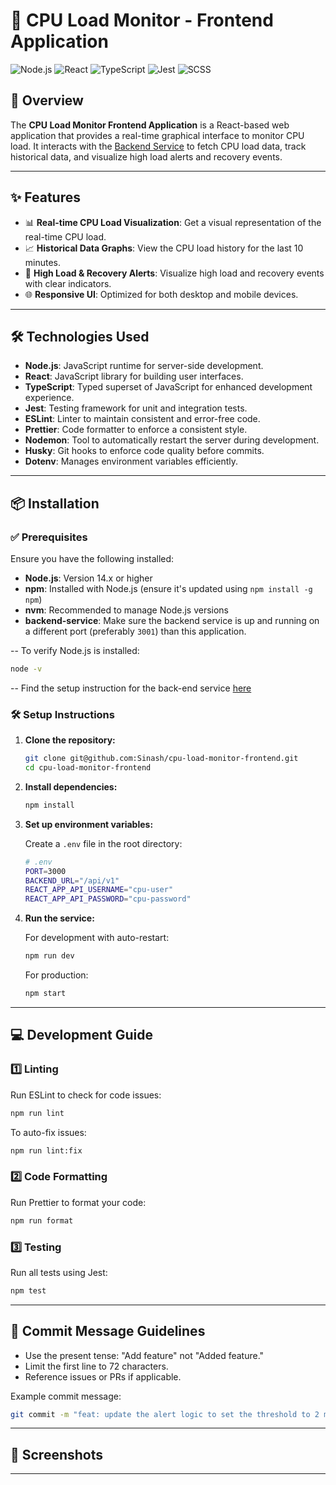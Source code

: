 # 🚀 CPU Load Monitor - Frontend Application

![Node.js](https://img.shields.io/badge/Node.js-v14%2B-green?style=flat&logo=node.js)
![React](https://img.shields.io/badge/React-v17%2B-blue?style=flat&logo=react)
![TypeScript](https://img.shields.io/badge/TypeScript-4.0%2B-blue?style=flat&logo=typescript)
![Jest](https://img.shields.io/badge/Jest-27.0%2B-red?style=flat&logo=jest)
![SCSS](https://img.shields.io/badge/SCSS-3.0%2B-pink?style=flat&logo=sass)

## 📝 Overview

The **CPU Load Monitor Frontend Application** is a React-based web application that provides a real-time graphical interface to monitor CPU load. It interacts with the [Backend Service](https://github.com/Sinash/cpu-load-monitor-backend) to fetch CPU load data, track historical data, and visualize high load alerts and recovery events.

---

## ✨ Features

- 📊 **Real-time CPU Load Visualization**: Get a visual representation of the real-time CPU load.
- 📈 **Historical Data Graphs**: View the CPU load history for the last 10 minutes.
- 🔔 **High Load & Recovery Alerts**: Visualize high load and recovery events with clear indicators.
- 🌐 **Responsive UI**: Optimized for both desktop and mobile devices.

---

## 🛠️ Technologies Used

- **Node.js**: JavaScript runtime for server-side development.
- **React**: JavaScript library for building user interfaces.
- **TypeScript**: Typed superset of JavaScript for enhanced development experience.
- **Jest**: Testing framework for unit and integration tests.
- **ESLint**: Linter to maintain consistent and error-free code.
- **Prettier**: Code formatter to enforce a consistent style.
- **Nodemon**: Tool to automatically restart the server during development.
- **Husky**: Git hooks to enforce code quality before commits.
- **Dotenv**: Manages environment variables efficiently.

---

## 📦 Installation

### ✅ Prerequisites

Ensure you have the following installed:

- **Node.js**: Version 14.x or higher
- **npm**: Installed with Node.js (ensure it's updated using `npm install -g npm`)
- **nvm**: Recommended to manage Node.js versions
- **backend-service**: Make sure the backend service is up and running on a different port (preferably `3001`) than this application.

-- To verify Node.js is installed:

```bash
node -v
```

-- Find the setup instruction for the back-end service [here](https://github.com/Sinash/cpu-load-monitor-backend?tab=readme-ov-file#-cpu-load-monitor---backend-service)

### 🛠️ Setup Instructions

1. **Clone the repository:**

   ```bash
   git clone git@github.com:Sinash/cpu-load-monitor-frontend.git
   cd cpu-load-monitor-frontend
   ```

2. **Install dependencies:**

   ```bash
   npm install
   ```

3. **Set up environment variables:**

   Create a `.env` file in the root directory:

   ```bash
   # .env
   PORT=3000
   BACKEND_URL="/api/v1"
   REACT_APP_API_USERNAME="cpu-user"
   REACT_APP_API_PASSWORD="cpu-password"
   ```

4. **Run the service:**

   For development with auto-restart:

   ```bash
   npm run dev
   ```

   For production:

   ```bash
   npm start
   ```

---

## 💻 Development Guide

### 1️⃣ **Linting**

Run ESLint to check for code issues:

```bash
npm run lint
```

To auto-fix issues:

```bash
npm run lint:fix
```

### 2️⃣ **Code Formatting**

Run Prettier to format your code:

```bash
npm run format
```

### 3️⃣ **Testing**

Run all tests using Jest:

```bash
npm test
```

---

## 📝 Commit Message Guidelines

- Use the present tense: "Add feature" not "Added feature."
- Limit the first line to 72 characters.
- Reference issues or PRs if applicable.

Example commit message:

```bash
git commit -m "feat: update the alert logic to set the threshold to 2 mins"
```

---

## 📸 Screenshots

---
